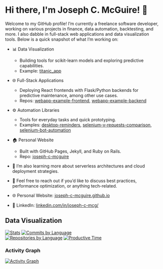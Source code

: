 # Hi there, I'm Joseph C. McGuire! 👋

Welcome to my GitHub profile! I’m currently a freelance software developer, working on various projects in finance, data automation, backtesting, and more. I also dabble in full-stack web applications and data visualization tools. Below is a quick snapshot of what I’m working on:

- 📊 Data Visualization  
  - Building tools for scikit-learn models and exploring predictive capabilities.  
  - Example: [titanic_app](https://github.com/joseph-c-mcguire/titanic_app)

- 🌐 Full-Stack Applications  
  - Deploying React frontends with Flask/Python backends for predictive maintenance, among other use cases.  
  - Repos: [webapp-example-frontend](https://github.com/joseph-c-mcguire/webapp-example-frontend), [webapp-example-backend](https://github.com/joseph-c-mcguire/webapp-example-backend)

- ⚙️ Automation Libraries  
  - Tools for everyday tasks and quick prototyping.  
  - Examples: [desktop-reminders](https://github.com/joseph-c-mcguire/desktop-reminders), [selenium-v-requests-comparison](https://github.com/joseph-c-mcguire/selenium-v-requests-comparison), [selenium-bot-automation](https://github.com/joseph-c-mcguire/selenium-bot-automation)

- 🏠 Personal Website  
  - Built with GitHub Pages, Jekyll, and Ruby on Rails.  
  - Repo: [joseph-c-mcguire](https://github.com/joseph-c-mcguire/joseph-c-mcguire)

- 🌱 I’m also learning more about serverless architectures and cloud deployment strategies.  
- 💬 Feel free to reach out if you’d like to discuss best practices, performance optimization, or anything tech-related.  
- 🌐 Personal Website: [joseph-c-mcguire.github.io](https://joseph-c-mcguire.github.io)  
- 👔 LinkedIn: [linkedin.com/in/joseph-c-mcg/](https://www.linkedin.com/in/joseph-c-mcg/)

## Data Visualization

[![Stats](https://github-profile-summary-cards.vercel.app/api/cards/stats?username=joseph-c-mcguire&theme=github_dark)](https://github.com/vn7n24fzkq/github-profile-summary-cards)
[![Commits by Language](https://github-profile-summary-cards.vercel.app/api/cards/most-commit-language?username=joseph-c-mcguire&theme=github_dark)](https://github.com/vn7n24fzkq/github-profile-summary-cards)  
[![Repositories by Language](https://github-profile-summary-cards.vercel.app/api/cards/repos-per-language?username=joseph-c-mcguire&theme=github_dark)](https://github.com/vn7n24fzkq/github-profile-summary-cards)
[![Productive Time](https://github-profile-summary-cards.vercel.app/api/cards/productive-time?username=joseph-c-mcguire&theme=github_dark&utcOffset=8)](https://github.com/vn7n24fzkq/github-profile-summary-cards)

### Activity Graph

[![Activity Graph](https://github-readme-activity-graph.vercel.app/graph?username=joseph-c-mcguire&theme=react-dark)](https://github.com/ashutosh00710/github-readme-activity-graph)

